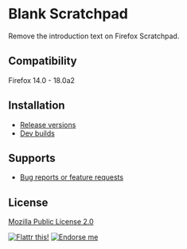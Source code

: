 # Blank Scratchpad

Remove the introduction text on Firefox Scratchpad.

## Compatibility

Firefox 14.0 - 18.0a2

## Installation

* [Release versions](https://addons.mozilla.org/addon/blank-scratchpad/?src=external-home)
* [Dev builds](https://github.com/LouCypher/blank-scratchpad/downloads)

## Supports

* [Bug reports or feature requests](https://github.com/LouCypher/blank-scratchpad/issues)

## License

[Mozilla Public License 2.0](http://www.mozilla.org/MPL/2.0/)

[![Flattr this!](https://api.flattr.com/button/flattr-badge-large.png)](https://flattr.com/submit/auto?url=https%3A%2F%2Fgithub.com%2FLouCypher%2Fblank-scratchpad "Flattr this!")
[![Endorse me](http://api.coderwall.com/loucypher/endorsecount.png)](http://coderwall.com/loucypher "Endorse me at Coderwall")